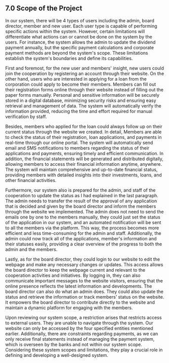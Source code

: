 ## 7.0 Scope of the Project

  In our system, there will be 4 types of users including the admin, board director, member and new user. Each user type is capable of performing specific actions within the system. However, certain limitations will differentiate what actions can or cannot be done on the system by the users. For instance, the system allows the admin to update the dividend payment annually, but the specific payment calculations and corporate payment methods are beyond the system's scope. These limitations establish the system's boundaries and define its capabilities.

  First and foremost, for the new user and members' insight, new users could join the cooperation by registering an account through their website. On the other hand, users who are interested in applying for a loan from the corporation could apply to become their members. Members can fill out their registration forms online through their website instead of filling out the paper forms manually.  Personal and sensitive information will be securely stored in a digital database, minimizing security risks and ensuring easy retrieval and management of data. The system will automatically verify the information provided, reducing the time and effort required for manual verification by staff.

  Besides, members who applied for the loan could always follow up on their current status through the website we created. In detail, Members are able to check the status of their registration, loan applications, and payments in real-time through our online portal. The system will automatically send email and SMS notifications to members regarding the status of their applications and payments, ensuring timely and efficient communication. In addition, the financial statements will be generated and distributed digitally, allowing members to access their financial information anytime, anywhere. The system will maintain comprehensive and up-to-date financial status, providing members with detailed insights into their investments, loans, and other financial activities.

  Furthermore, our system also is prepared for the admin, and staff of the cooperation to update the status as I had explained in the last paragraph. The admin needs to transfer the result of the approval of any application that is decided and given by the board director and inform the members through the website we implemented. The admin does not need to send the emails one by one to the members manually, they could just set the status of the application in our system, and an automated notification will be sent to all the members via the platform. This way, the process becomes more efficient and less time-consuming for the admin and staff. Additionally, the admin could now track all of the applications, member's information and their statuses easily, providing a clear overview of the progress to both the admin and the members.

  Lastly, as for the board director, they could login to our website to edit the webpage and make any necessary changes or updates. This access allows the board director to keep the webpage current and relevant to the cooperation activities and initiatives. By logging in, they can also communicate important messages to the website visitors, ensuring that the online presence reflects the latest information and developments. The board director can also do what an admin does. They could also update the status and retrieve the information or track members’ status on the website. It empowers the board director to contribute directly to the website and maintain a dynamic platform for engaging with the members.

  Upon reviewing our system scope, a restriction arises that restricts access to external users. They are unable to navigate through the system. Our website can only be accessed by the four specified entities mentioned earlier. Additionally, there are constraints regarding payments, as we can only receive final statements instead of managing the payment system, which is overseen by the banks and not within our system scope. Considering these system scopes and limitations, they play a crucial role in defining and developing a well-designed system.
